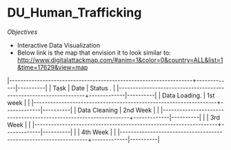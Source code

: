 # DU_Human_Trafficking
*Objectives*
  - Interactive Data Visualization
  - Below link is the map that envision it to look similar to: 
http://www.digitalattackmap.com/#anim=1&color=0&country=ALL&list=1&time=17629&view=map
  
|------------------------------------------------------------------+-------------|----------|
| Task                                                             | Date        | Status . |
|------------------------------------------------------------------+-------------|----------|
| Data Loading.                                                    |  1st week   |          |
|------------------------------------------------------------------+-------------|----------|
| Data Cleaning                                                    |  2nd Week   |          |
|------------------------------------------------------------------+-------------|----------|
|                                                                  |  3rd Week   |          |
|------------------------------------------------------------------+-------------|----------|
|                                                                  |  4th Week   |          |
|------------------------------------------------------------------+-------------|----------|
